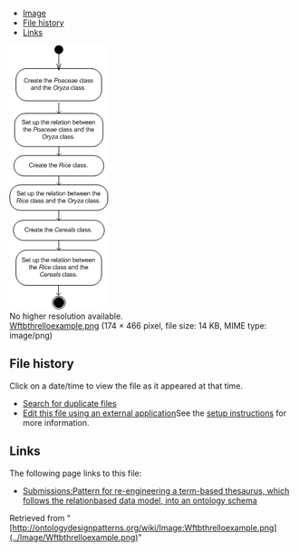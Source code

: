 * [Image](../Image/Wftbthrelloexample.png#file)
* [File history](../Image/Wftbthrelloexample.png#filehistory)
* [Links](../Image/Wftbthrelloexample.png#filelinks)

[![Image:Wftbthrelloexample.png](../images/e/e5/Wftbthrelloexample.png)](../images/e/e5/Wftbthrelloexample.png)  
No higher resolution available.  
[Wftbthrelloexample.png](../images/e/e5/Wftbthrelloexample.png)‎ (174 × 466 pixel, file size: 14 KB, MIME type: image/png)

## File history

Click on a date/time to view the file as it appeared at that time.



  
* [Search for duplicate files](http://ontologydesignpatterns.org/wiki/Special:FileDuplicateSearch/Wftbthrelloexample.png "Special:FileDuplicateSearch/Wftbthrelloexample.png")
* [Edit this file using an external application](http://ontologydesignpatterns.org/wiki/index.php?title=Image:Wftbthrelloexample.png&action=edit&externaledit=true&mode=file "Image:Wftbthrelloexample.png")See the [setup instructions](http://www.mediawiki.org/wiki/Manual:External_editors "http://www.mediawiki.org/wiki/Manual:External_editors") for more information.

## Links



The following page links to this file:


* [Submissions:Pattern for re-engineering a term-based thesaurus, which follows the relationbased data model, into an ontology schema](../Submissions/Pattern_for_re-engineering_a_term-based_thesaurus,_which_follows_the_relationbased_data_model,_into_an_ontology_schema "Submissions:Pattern for re-engineering a term-based thesaurus, which follows the relationbased data model, into an ontology schema")


Retrieved from "[http://ontologydesignpatterns.org/wiki/Image:Wftbthrelloexample.png](../Image/Wftbthrelloexample.png)"